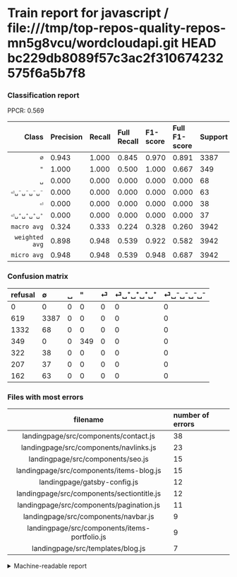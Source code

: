 # Train report for javascript / file:///tmp/top-repos-quality-repos-mn5g8vcu/wordcloudapi.git HEAD bc229db8089f57c3ac2f310674232575f6a5b7f8

### Classification report

PPCR: 0.569

| Class | Precision | Recall | Full Recall | F1-score | Full F1-score | Support | Full Support | PPCR |
|------:|:----------|:-------|:------------|:---------|:---------|:--------|:-------------|:-----|
| `∅` | 0.943| 1.000| 0.845| 0.970| 0.891| 3387| 4006| 0.845 |
| `"` | 1.000| 1.000| 0.500| 1.000| 0.667| 349| 698| 0.500 |
| `␣` | 0.000| 0.000| 0.000| 0.000| 0.000| 68| 1400| 0.049 |
| `⏎␣⁻␣⁻␣⁻␣⁻` | 0.000| 0.000| 0.000| 0.000| 0.000| 63| 225| 0.280 |
| `⏎` | 0.000| 0.000| 0.000| 0.000| 0.000| 38| 360| 0.106 |
| `⏎␣⁺␣⁺␣⁺␣⁺` | 0.000| 0.000| 0.000| 0.000| 0.000| 37| 244| 0.152 |
| `macro avg` | 0.324| 0.333| 0.224| 0.328| 0.260| 3942| 6933| 0.569 |
| `weighted avg` | 0.898| 0.948| 0.539| 0.922| 0.582| 3942| 6933| 0.569 |
| `micro avg` | 0.948| 0.948| 0.539| 0.948| 0.687| 3942| 6933| 0.569 |

### Confusion matrix

|refusal|  ∅| ␣| "| ⏎| ⏎␣⁺␣⁺␣⁺␣⁺| ⏎␣⁻␣⁻␣⁻␣⁻| 
|:---|:---|:---|:---|:---|:---|:---|
|0 |0 |0 |0 |0 |0 |0 |
|619 |3387 |0 |0 |0 |0 |0 |
|1332 |68 |0 |0 |0 |0 |0 |
|349 |0 |0 |349 |0 |0 |0 |
|322 |38 |0 |0 |0 |0 |0 |
|207 |37 |0 |0 |0 |0 |0 |
|162 |63 |0 |0 |0 |0 |0 |

### Files with most errors

| filename | number of errors|
|:----:|:-----|
| landingpage/src/components/contact.js | 38 |
| landingpage/src/components/navlinks.js | 23 |
| landingpage/src/components/seo.js | 15 |
| landingpage/src/components/items-blog.js | 15 |
| landingpage/gatsby-config.js | 12 |
| landingpage/src/components/sectiontitle.js | 12 |
| landingpage/src/components/pagination.js | 11 |
| landingpage/src/components/navbar.js | 9 |
| landingpage/src/components/items-portfolio.js | 9 |
| landingpage/src/templates/blog.js | 7 |

<details>
    <summary>Machine-readable report</summary>
```json
{
  "cl_report": {"\"": {"f1-score": 1.0, "precision": 1.0, "recall": 1.0, "support": 349}, "macro avg": {"f1-score": 0.32841451766953195, "precision": 0.32377771592912147, "recall": 0.3333333333333333, "support": 3942}, "micro avg": {"f1-score": 0.9477422628107559, "precision": 0.9477422628107559, "recall": 0.9477422628107559, "support": 3942}, "weighted avg": {"f1-score": 0.9223845327448578, "precision": 0.8984806552794535, "recall": 0.9477422628107559, "support": 3942}, "\u2205": {"f1-score": 0.9704871060171919, "precision": 0.9426662955747286, "recall": 1.0, "support": 3387}, "\u23ce": {"f1-score": 0.0, "precision": 0.0, "recall": 0.0, "support": 38}, "\u23ce\u2423\u207a\u2423\u207a\u2423\u207a\u2423\u207a": {"f1-score": 0.0, "precision": 0.0, "recall": 0.0, "support": 37}, "\u23ce\u2423\u207b\u2423\u207b\u2423\u207b\u2423\u207b": {"f1-score": 0.0, "precision": 0.0, "recall": 0.0, "support": 63}, "\u2423": {"f1-score": 0.0, "precision": 0.0, "recall": 0.0, "support": 68}},
  "cl_report_full": {"\"": {"f1-score": 0.6666666666666666, "precision": 1.0, "recall": 0.5, "support": 698}, "macro avg": {"f1-score": 0.2596832916611835, "precision": 0.32377771592912147, "recall": 0.2242469628889998, "support": 6933}, "micro avg": {"f1-score": 0.6870804597701149, "precision": 0.9477422628107559, "recall": 0.5388720611567864, "support": 6933}, "weighted avg": {"f1-score": 0.5822031249148815, "precision": 0.6453658127898979, "recall": 0.5388720611567864, "support": 6933}, "\u2205": {"f1-score": 0.8914330833004342, "precision": 0.9426662955747286, "recall": 0.845481777333999, "support": 4006}, "\u23ce": {"f1-score": 0.0, "precision": 0.0, "recall": 0.0, "support": 360}, "\u23ce\u2423\u207a\u2423\u207a\u2423\u207a\u2423\u207a": {"f1-score": 0.0, "precision": 0.0, "recall": 0.0, "support": 244}, "\u23ce\u2423\u207b\u2423\u207b\u2423\u207b\u2423\u207b": {"f1-score": 0.0, "precision": 0.0, "recall": 0.0, "support": 225}, "\u2423": {"f1-score": 0.0, "precision": 0.0, "recall": 0.0, "support": 1400}},
  "ppcr": 0.5685850281263523
}
```
</details>
